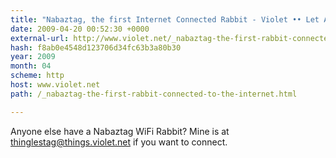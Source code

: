 ```yaml
---
title: "Nabaztag, the first Internet Connected Rabbit - Violet •• Let All Things Be Connected"
date: 2009-04-20 00:52:30 +0000
external-url: http://www.violet.net/_nabaztag-the-first-rabbit-connected-to-the-internet.html
hash: f8ab0e4548d123706d34fc63b3a80b30
year: 2009
month: 04
scheme: http
host: www.violet.net
path: /_nabaztag-the-first-rabbit-connected-to-the-internet.html

---
```


Anyone else have a Nabaztag WiFi Rabbit? Mine is at thinglestag@things.violet.net if you want to connect. 
